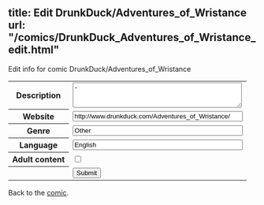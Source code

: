 title: Edit DrunkDuck/Adventures_of_Wristance
url: "/comics/DrunkDuck_Adventures_of_Wristance_edit.html"
---
Edit info for comic DrunkDuck/Adventures_of_Wristance

<form name="comic" action="http://gaepostmail.appspot.com/comic/" method="post">
<table class="comicinfo">
<tr>
<th>Description</th><td><textarea name="description" cols="40" rows="3">-</textarea></td>
</tr>
<tr>
<th>Website</th><td><input type="text" name="url" value="http://www.drunkduck.com/Adventures_of_Wristance/" size="40"/></td>
</tr>
<tr>
<th>Genre</th><td><input type="text" name="genre" value="Other" size="40"/></td>
</tr>
<tr>
<th>Language</th><td><input type="text" name="language" value="English" size="40"/></td>
</tr>
<tr>
<th>Adult content</th><td><input type="checkbox" name="adult" value="adult" /></td>
</tr>
<tr>
<th></th><td>
<input type="hidden" name="comic" value="DrunkDuck_Adventures_of_Wristance" />
<input type="submit" name="submit" value="Submit" />
</td>
</tr>
</table>
</form>

Back to the [comic](DrunkDuck_Adventures_of_Wristance.html).
